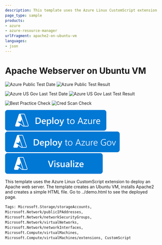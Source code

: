 ```yaml
---
description: This template uses the Azure Linux CustomScript extension to deploy an Apache web server. The deployment template creates an Ubuntu VM, installs Apache2 and creates a simple HTML file. Go to ../demo.html to see the deployed page.
page_type: sample
products:
- azure
- azure-resource-manager
urlFragment: apache2-on-ubuntu-vm
languages:
- json
---
```

# Apache Webserver on Ubuntu VM

![Azure Public Test Date](https://azurequickstartsservice.blob.core.windows.net/badges/application-workloads/apache/apache2-on-ubuntu-vm/PublicLastTestDate.svg)
![Azure Public Test Result](https://azurequickstartsservice.blob.core.windows.net/badges/application-workloads/apache/apache2-on-ubuntu-vm/PublicDeployment.svg)

![Azure US Gov Last Test Date](https://azurequickstartsservice.blob.core.windows.net/badges/application-workloads/apache/apache2-on-ubuntu-vm/FairfaxLastTestDate.svg)
![Azure US Gov Last Test Result](https://azurequickstartsservice.blob.core.windows.net/badges/application-workloads/apache/apache2-on-ubuntu-vm/FairfaxDeployment.svg)

![Best Practice Check](https://azurequickstartsservice.blob.core.windows.net/badges/application-workloads/apache/apache2-on-ubuntu-vm/BestPracticeResult.svg)
![Cred Scan Check](https://azurequickstartsservice.blob.core.windows.net/badges/application-workloads/apache/apache2-on-ubuntu-vm/CredScanResult.svg)

[![Deploy To Azure](https://raw.githubusercontent.com/Azure/azure-quickstart-templates/master/1-CONTRIBUTION-GUIDE/images/deploytoazure.svg?sanitize=true)](https://portal.azure.com/#create/Microsoft.Template/uri/https%3A%2F%2Fraw.githubusercontent.com%2FAzure%2Fazure-quickstart-templates%2Fmaster%2Fapplication-workloads%2Fapache%2Fapache2-on-ubuntu-vm%2Fazuredeploy.json)
[![Deploy To Azure US Gov](https://raw.githubusercontent.com/Azure/azure-quickstart-templates/master/1-CONTRIBUTION-GUIDE/images/deploytoazuregov.svg?sanitize=true)](https://portal.azure.us/#create/Microsoft.Template/uri/https%3A%2F%2Fraw.githubusercontent.com%2FAzure%2Fazure-quickstart-templates%2Fmaster%2Fapplication-workloads%2Fapache%2Fapache2-on-ubuntu-vm%2Fazuredeploy.json)
[![Visualize](https://raw.githubusercontent.com/Azure/azure-quickstart-templates/master/1-CONTRIBUTION-GUIDE/images/visualizebutton.svg?sanitize=true)](http://armviz.io/#/?load=https://raw.githubusercontent.com/TheModin/azure-quickstart-templates/master/application-workloads/apache/apache2-on-ubuntu-vm/azuredeploy.json)

This template uses the Azure Linux CustomScript extension to deploy an Apache web server. The template creates an Ubuntu VM, installs Apache2 and creates a simple HTML file. Go to ../demo.html to see the deployed page.

`Tags: Microsoft.Storage/storageAccounts, Microsoft.Network/publicIPAddresses, Microsoft.Network/networkSecurityGroups, Microsoft.Network/virtualNetworks, Microsoft.Network/networkInterfaces, Microsoft.Compute/virtualMachines, Microsoft.Compute/virtualMachines/extensions, CustomScript`
